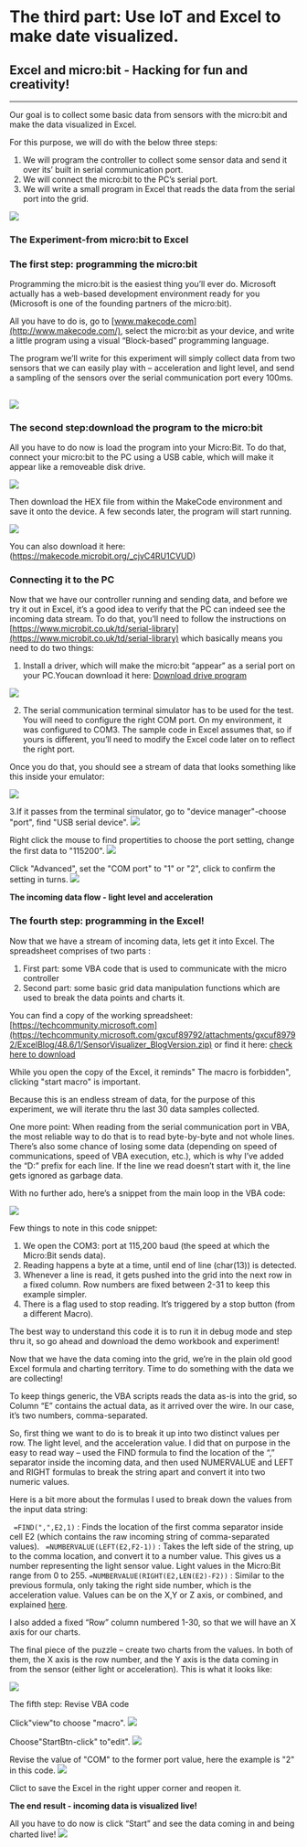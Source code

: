 # The third part: Use IoT and Excel to make date visualized.

## Excel and micro:bit - Hacking for fun and creativity!
---
Our goal is to collect some basic data from sensors with the micro:bit and make the data visualized in Excel.

For this purpose, we will do with the below three steps:
1. We will program the controller to collect some sensor data and send it over its’ built in serial  communication port.
2. We will connect the micro:bit to the PC’s serial port.
3. We will write a small program in Excel that reads the data from the serial port into the grid.

![](./images/case_excel_01.jpg)

### The Experiment-from micro:bit to Excel ##

### The first step: programming the micro:bit

Programming the micro:bit is the easiest thing you’ll ever do. Microsoft actually has a web-based development environment ready for you (Microsoft is one of the founding partners of the micro:bit).

All you have to do is, go to [www.makecode.com](http://www.makecode.com/), select the micro:bit as your device, and write a little program using a visual “Block-based” programming language.


The program we’ll write for this experiment will simply collect data from two sensors that we can easily play with – acceleration and light level, and send a sampling of the sensors over the serial communication port every 100ms.

![](./images/case_excel_02.png)
---

### The second step:download the program to the micro:bit


All you have to do now is load the program into your Micro:Bit. 
To do that, connect your micro:bit to the PC using a USB cable, which will make it appear like a removeable disk drive. 

![](./images/case_excel_03.png)

Then download the HEX file from within the MakeCode environment and save it onto the device. A few seconds later, the program will start running.

![](./images/case_excel_04.png)

You can also download it here:
(https://makecode.microbit.org/_cjvC4RU1CVUD)

### Connecting it to the PC

Now that we have our controller running and sending data, and before we try it out in Excel, it’s a good idea to verify that the PC can indeed see the incoming data stream.
To do that, you’ll need to follow the instructions on [https://www.microbit.co.uk/td/serial-library](https://www.microbit.co.uk/td/serial-library) which basically means you need to do two things:

1. Install a driver, which will make the micro:bit “appear” as a serial port on your PC.Youcan download it here:
[Download drive program](https://github.com/elecfreaks/learn-cn/blob/master/microbitKit/iot_kit/file/teraterm-4.102.rar?raw=true)

![](./images/case_ifttt_21.gif)


2. The serial communication terminal simulator has to be used for the test.
You will need to configure the right COM port. On my environment, it was configured to COM3. The sample code in Excel assumes that, so if yours is different, you’ll need to modify the Excel code later on to reflect the right port.

Once you do that, you should see a stream of data that looks something like this inside your emulator:

 ![](./images/case_excel_05.jpg)

3.If it passes from the terminal simulator, go to "device manager"-choose "port", find "USB serial device".
![](./images/case_excel_10.jpg)

Right click the mouse to find propertities to choose the port setting, change the first data to "115200".
![](./images/case_excel_11.jpg)

Click "Advanced", set the "COM port" to "1" or "2", click to confirm the setting in turns.
![](./images/case_excel_12.jpg)

**The incoming data flow - light level and acceleration**

### The fourth step: programming in the Excel!

Now that we have a stream of incoming data, lets get it into Excel. 
The spreadsheet comprises of two parts : 
1. First part: some VBA code that is used to communicate with the micro controller
2. Second part: some basic grid data manipulation functions which are used to break the data points and charts it. 

You can find a copy of the working spreadsheet:[https://techcommunity.microsoft.com](https://techcommunity.microsoft.com/gxcuf89792/attachments/gxcuf89792/ExcelBlog/48.6/1/SensorVisualizer_BlogVersion.zip) or find it here: [check here to download](https://github.com/elecfreaks/learn-cn/blob/master/microbitKit/iot_kit/file/SensorVisualizer_BlogVersion.zip?raw=true)

While you open the copy of the Excel, it reminds" The macro is forbidden", clicking "start macro" is important.

Because this is an endless stream of data, for the purpose of this experiment, we will iterate thru the last 30 data samples collected. 

One more point: When reading from the serial communication port in VBA, the most reliable way to do that is to read byte-by-byte and not whole lines. There’s also some chance of losing some data (depending on speed of communications, speed of VBA execution, etc.), which is why I’ve added the “D:” prefix for each line. If the line we read doesn’t start with it, the line gets ignored as garbage data.


With no further ado, here’s a snippet from the main loop in the VBA code:
 
![](./images/case_excel_06.jpg)

Few things to note in this code snippet:

1. We open the COM3: port at 115,200 baud (the speed at which the Micro:Bit sends data).
2. Reading happens a byte at a time, until end of line (char(13)) is detected.
3. Whenever a line is read, it gets pushed into the grid into the next row in a fixed column. Row 
numbers are fixed between 2-31 to keep this example simpler.
4. There is a flag used to stop reading. It’s triggered by a stop button (from a different Macro).

The best way to understand this code it is to run it in debug mode and step thru it, so go ahead and download the demo workbook and experiment!


Now that we have the data coming into the grid, we’re in the plain old good Excel formula and charting territory. Time to do something with the data we are collecting!


To keep things generic, the VBA scripts reads the data as-is into the grid, so Column “E” contains the actual data, as it arrived over the wire. In our case, it’s two numbers, comma-separated.


So, first thing we want to do is to break it up into two distinct values per row. The light level, and the acceleration value. I did that on purpose in the easy to read way – used the FIND formula to find the location of the “,” separator inside the incoming data, and then used NUMERVALUE and LEFT and RIGHT formulas to break the string apart and convert it into two numeric values.


Here is a bit more about the formulas I used to break down the values from the input data string:

  ` =FIND(",",E2,1)` : Finds the location of the first comma separator inside cell E2 (which contains the raw incoming string of comma-separated values).
  ` =NUMBERVALUE(LEFT(E2,F2-1))` : Takes the left side of the string, up to the comma location, and convert it to a number value. This gives us a number representing the light sensor value. Light values in the Micro:Bit range from 0 to 255.
   `=NUMBERVALUE(RIGHT(E2,LEN(E2)-F2))` : Similar to the previous formula, only taking the right side number, which is the acceleration value. Values can be on the X,Y or Z axis, or combined, and explained [here](https://pxt.microbit.org/reference/input/acceleration).


I also added a fixed “Row” column numbered 1-30, so that we will have an X axis for our charts.


The final piece of the puzzle – create two charts from the values. In both of them, the X axis is the row number, and the Y axis is the data coming in from the sensor (either light or acceleration).
This is what it looks like:


![](./images/case_excel_07.jpg)

The fifth step: Revise VBA code

Click"view"to choose "macro".
![](./images/case_excel_13.jpg)

Choose"StartBtn-click" to"edit".
![](./images/case_excel_14.jpg)

Revise the value of "COM" to the former port value, here the example is "2" in this code.
![](./images/case_excel_15.jpg)

Clict to save the Excel in the right upper corner and reopen it.

**The end result - incoming data is visualized live!**

All you have to do now is click “Start” and see the data coming in and being charted live! 
![](./images/case_excel_07.jpg)


